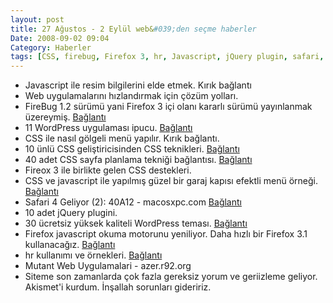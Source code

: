 ```yaml
---
layout: post
title: 27 Ağustos - 2 Eylül web&#039;den seçme haberler
Date: 2008-09-02 09:04
Category: Haberler
tags: [CSS, firebug, Firefox 3, hr, Javascript, jQuery plugin, safari, WordPress]
---
```


-   Javascript ile resim bilgilerini elde etmek. Kırık bağlantı
-   Web uygulamalarını hızlandırmak için çözüm yolları.
-   FireBug 1.2 sürümü yani Firefox 3 içi olanı kararlı sürümü
    yayınlanmak üzereymiş. [Bağlantı][2]
-   11 WordPress uygulaması ipucu. [Bağlantı][3]
-   CSS ile nasıl gölgeli menü yapılır. Kırık bağlantı.
-   10 ünlü CSS geliştiricisinden CSS teknikleri. [Bağlantı][5]
-   40 adet CSS sayfa planlama tekniği bağlantısı. [Bağlantı][6]
-   Fireox 3 ile birlikte gelen CSS destekleri.
-   CSS ve javascript ile yapılmış güzel bir garaj kapısı efektli menü
    örneği. [Bağlantı][8]
-   Safari 4 Geliyor (2): 40A12 - macosxpc.com [Bağlantı][9]
-   10 adet jQuery plugini.
-   30 ücretsiz yüksek kaliteli WordPress teması. [Bağlantı][11]
-   Firefox javascript okuma motorunu yeniliyor. Daha hızlı bir Firefox
    3.1 kullanacağız. [Bağlantı][12]
-   hr kullanımı ve örnekleri. [Bağlantı][13]
-   Mutant Web Uygulamalari - azer.r92.org
-   Siteme son zamanlarda çok fazla gereksiz yorum ve geriizleme
    geliyor. Akismet'i kurdum. İnşallah sorunları gideririz.


  [2]: http://ejohn.org/blog/firebug-12-released/ "FireBug"
  [3]: http://www.noupe.com/wordpress/most-desired-wordpress-hacks-11-common-requests-and-fixes.html
  [5]: http://nettuts.com/html-css-techniques/10-principles-of-the-css-masters/
    "css uygulamaları"
  [6]: http://www.iyiz.com/40-advanced-css-layout-tutorials/
    "css site planlama"
  [8]: http://www.alistapart.com/articles/sprites2
    "css ve javascript ile menü"
  [9]: http://www.macosxpc.com/2008/08/24/safari-4-geliyor-2-40a12/
    "Safari 4 geliyor"
  [11]: http://www.smashingmagazine.com/2008/08/25/30-free-high-quality-wordpress-themes/
    "30 wordpress teması"
  [12]: http://arstechnica.com/news.ars/post/20080822-firefox-to-get-massive-javascript-performance-boost.html
    "javascript fireofox 3"
  [13]: http://www.smashingmagazine.com/2008/08/22/the-hr-contest/ "hr"